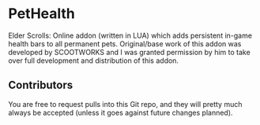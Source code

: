 # PetHealth
Elder Scrolls: Online addon (written in LUA) which adds persistent in-game health bars to all permanent pets. Original/base work of this addon was developed by SCOOTWORKS and I was granted permission by him to take over full development and distribution of this addon.

## Contributors

You are free to request pulls into this Git repo, and they will pretty much always be accepted (unless it goes against future changes planned). 